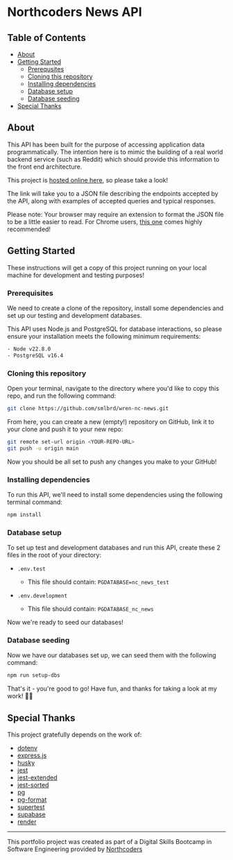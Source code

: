 # Northcoders News API

## Table of Contents

- [About](#about)
- [Getting Started](#getting-started)
  - [Prerequsites](#prerequisites)
  - [Cloning this repository](#cloning)
  - [Installing dependencies](#dependencies)
  - [Database setup](#database-setup)
  - [Database seeding](#database-seeding)
- [Special Thanks](#special-thanks)

## About <a name = "about"></a>

This API has been built for the purpose of accessing application data programmatically. The intention here is to mimic the building of a real world backend service (such as Reddit) which should provide this information to the front end architecture.

This project is [hosted online here](https://wren-nc-news.onrender.com/api), so please take a look!

The link will take you to a JSON file describing the endpoints accepted by the API, along with examples of accepted queries and typical responses.

Please note: Your browser may require an extension to format the JSON file to be a little easier to read. For Chrome users, [this one](https://chromewebstore.google.com/detail/json-formatter/bcjindcccaagfpapjjmafapmmgkkhgoa?hl=en&pli=1) comes highly recommended!

## Getting Started <a name = "getting-started"></a>

These instructions will get a copy of this project running on your local machine for development and testing purposes!

### Prerequisites <a name = "prerequisites"></a>

We need to create a clone of the repository, install some dependencies and set up our testing and development databases.

This API uses Node.js and PostgreSQL for database interactions, so please ensure your installation meets the following minimum requirements:

```bash
- Node v22.8.0
- PostgreSQL v16.4
```

### Cloning this repository <a name = "cloning"></a>

Open your terminal, navigate to the directory where you'd like to copy this repo, and run the following command:

```bash
git clone https://github.com/smlbrd/wren-nc-news.git
```

From here, you can create a new (empty!) repository on GitHub, link it to your clone and push it to your new repo:

```bash
git remote set-url origin <YOUR-REPO-URL>
git push -u origin main
```

Now you should be all set to push any changes you make to your GitHub!

### Installing dependencies <a name = "dependencies"></a>

To run this API, we'll need to install some dependencies using the following terminal command:

```bash
npm install
```

### Database setup <a name = "database-setup"></a>

To set up test and development databases and run this API, create these 2 files in the root of your directory:

- `.env.test`

  - This file should contain: `PGDATABASE=nc_news_test`

- `.env.development`
  - This file should contain: `PGDATABASE_nc_news`

Now we're ready to seed our databases!

### Database seeding <a name = "database-seeding"></a>

Now we have our databases set up, we can seed them with the following command:

```bash
npm run setup-dbs
```

That's it - you're good to go! Have fun, and thanks for taking a look at my work! 🎉🚀

## Special Thanks <a name = "special-thanks"></a>

This project gratefully depends on the work of:

- [dotenv](https://github.com/motdotla/dotenv#readme)
- [express.js](http://expressjs.com/)
- [husky](https://github.com/typicode/husky#readme)
- [jest](https://jestjs.io/)
- [jest-extended](https://github.com/jest-community/jest-extended)
- [jest-sorted](https://github.com/P-Copley/jest-sorted#readme)
- [pg](https://github.com/brianc/node-postgres)
- [pg-format](https://github.com/datalanche/node-pg-format)
- [supertest](github.com/ladjs/supertest#readme)
- [supabase](https://supabase.com/)
- [render](https://render.com/)

---

This portfolio project was created as part of a Digital Skills Bootcamp in Software Engineering provided by [Northcoders](https://northcoders.com/)
